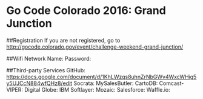 # Go Code Colorado 2016: Grand Junction

##Registration
If you are not registered, go to http://gocode.colorado.gov/event/challenge-weekend-grand-junction/

##Wifi
Network Name: <NAME>
Password: <PASS>

##Third-party Services
GitHub: https://docs.google.com/document/d/1KhLWzqs8uhnZrNbGWv4WxcWHig5y5UJCcN884wfQHz8/edit
Socrata:
MySalesButler: 
CartoDB:
Comcast-VIPER:
Digital Globe:
IBM Softlayer:
Mozaic:
Salesforce:
Waffle.io:
